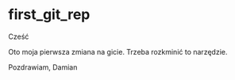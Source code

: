 # first_git_rep

Cześć

Oto moja pierwsza zmiana na gicie. Trzeba rozkminić to narzędzie. 

Pozdrawiam,
Damian
